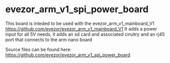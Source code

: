 # evezor_arm_v1_spi_power_board

This board is inteded to be used with the evezor_arm_v1_mainboard_V1 https://github.com/evezor/evezor_arm_v1_mainboard_V1
It adds a power input for all 5V needs, it adds an sd card and associated ciruitry and an rj45 port that connects to the arm nano board

Source files can be found here: https://github.com/evezor/evezor_arm_v1_spi_power_board

